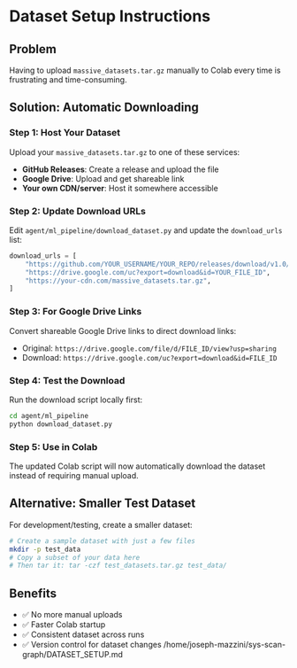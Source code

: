 # Dataset Setup Instructions

## Problem
Having to upload `massive_datasets.tar.gz` manually to Colab every time is frustrating and time-consuming.

## Solution: Automatic Downloading

### Step 1: Host Your Dataset
Upload your `massive_datasets.tar.gz` to one of these services:
- **GitHub Releases**: Create a release and upload the file
- **Google Drive**: Upload and get shareable link
- **Your own CDN/server**: Host it somewhere accessible

### Step 2: Update Download URLs
Edit `agent/ml_pipeline/download_dataset.py` and update the `download_urls` list:

```python
download_urls = [
    "https://github.com/YOUR_USERNAME/YOUR_REPO/releases/download/v1.0/massive_datasets.tar.gz",
    "https://drive.google.com/uc?export=download&id=YOUR_FILE_ID",
    "https://your-cdn.com/massive_datasets.tar.gz",
]
```

### Step 3: For Google Drive Links
Convert shareable Google Drive links to direct download links:
- Original: `https://drive.google.com/file/d/FILE_ID/view?usp=sharing`
- Download: `https://drive.google.com/uc?export=download&id=FILE_ID`

### Step 4: Test the Download
Run the download script locally first:
```bash
cd agent/ml_pipeline
python download_dataset.py
```

### Step 5: Use in Colab
The updated Colab script will now automatically download the dataset instead of requiring manual upload.

## Alternative: Smaller Test Dataset

For development/testing, create a smaller dataset:
```bash
# Create a sample dataset with just a few files
mkdir -p test_data
# Copy a subset of your data here
# Then tar it: tar -czf test_datasets.tar.gz test_data/
```

## Benefits
- ✅ No more manual uploads
- ✅ Faster Colab startup
- ✅ Consistent dataset across runs
- ✅ Version control for dataset changes</content>
<parameter name="filePath">/home/joseph-mazzini/sys-scan-graph/DATASET_SETUP.md